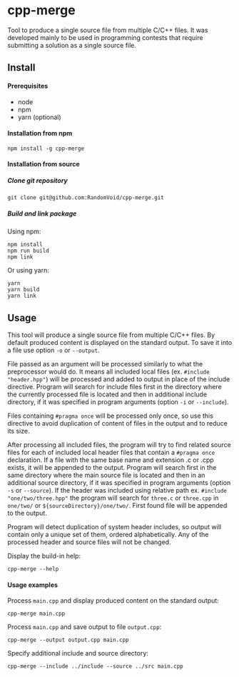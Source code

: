 # cpp-merge

Tool to produce a single source file from multiple C/C++ files. It was developed mainly to be used in programming
contests that require submitting a solution as a single source file.

## Install

#### Prerequisites

* node
* npm
* yarn (optional)

#### Installation from npm

```
npm install -g cpp-merge
```

#### Installation from source

##### Clone git repository

```
git clone git@github.com:RandomVoid/cpp-merge.git
```

##### Build and link package

Using npm:

```
npm install
npm run build
npm link
```

Or using yarn:

```
yarn
yarn build
yarn link
```

## Usage

This tool will produce a single source file from multiple C/C++ files. By default produced content is displayed on the
standard output. To save it into a file use option `-o` or `--output`.

File passed as an argument will be processed similarly to what the preprocessor would do. It means all included local
files (ex. `#include "header.hpp"`) will be processed and added to output in place of the include directive. Program
will search for include files first in the directory where the currently processed file is located and then in
additional include directory, if it was specified in program arguments (option `-i` or `--include`).

Files containing `#pragma once` will be processed only once, so use this directive to avoid duplication of content of
files in the output and to reduce its size.

After processing all included files, the program will try to find related source files for each of included local header
files that contain a `#pragma once` declaration. If a file with the same base name and extension .c or .cpp exists, it will be appended to the output. Program
will search first in the same directory where the main source file is located and then in an additional source
directory, if it was specified in program arguments (option `-s` or `--source`). If the header was included using
relative path ex. `#include "one/two/three.hpp"` the program will search for `three.c` or `three.cpp` in `one/two/`
or `${sourceDirectory}/one/two/`. First found file will be appended to the output.

Program will detect duplication of system header includes, so output will contain only a unique set of them, ordered
alphabetically. Any of the processed header and source files will not be changed.

Display the build-in help:

```
cpp-merge --help
```

#### Usage examples

Process `main.cpp` and display produced content on the standard output:

```
cpp-merge main.cpp
```

Process `main.cpp` and save output to file `output.cpp`:

```
cpp-merge --output output.cpp main.cpp
```

Specify additional include and source directory:

```
cpp-merge --include ../include --source ../src main.cpp
```
